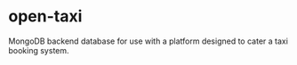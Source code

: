 # open-taxi
MongoDB backend database for use with a platform designed to cater a taxi booking system.
